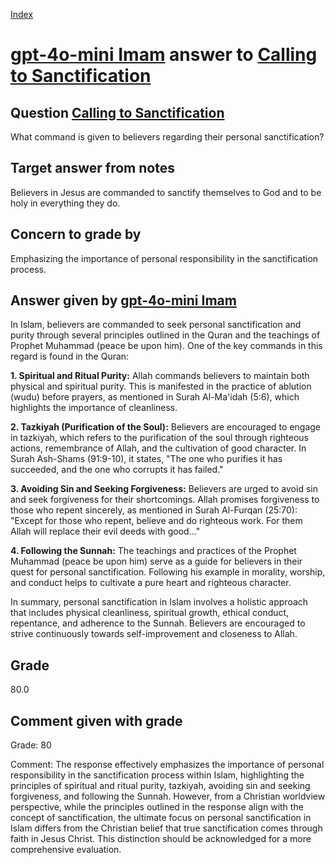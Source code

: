 
[Index](../../index.md)
# [gpt-4o-mini Imam](../../answering_models/gpt-4o-mini_Imam.md) answer to [Calling to Sanctification](../../questions/Calling_to_Sanctification.md)

## Question [Calling to Sanctification](../../questions/Calling_to_Sanctification.md)
What command is given to believers regarding their personal sanctification?

## Target answer from notes
Believers in Jesus are commanded to sanctify themselves to God and to be holy in everything they do.

## Concern to grade by
Emphasizing the importance of personal responsibility in the sanctification process.

## Answer given by [gpt-4o-mini Imam](../../answering_models/gpt-4o-mini_Imam.md)
In Islam, believers are commanded to seek personal sanctification and purity through several principles outlined in the Quran and the teachings of Prophet Muhammad (peace be upon him). One of the key commands in this regard is found in the Quran:

**1. Spiritual and Ritual Purity:** Allah commands believers to maintain both physical and spiritual purity. This is manifested in the practice of ablution (wudu) before prayers, as mentioned in Surah Al-Ma'idah (5:6), which highlights the importance of cleanliness.

**2. Tazkiyah (Purification of the Soul):** Believers are encouraged to engage in tazkiyah, which refers to the purification of the soul through righteous actions, remembrance of Allah, and the cultivation of good character. In Surah Ash-Shams (91:9-10), it states, "The one who purifies it has succeeded, and the one who corrupts it has failed."

**3. Avoiding Sin and Seeking Forgiveness:** Believers are urged to avoid sin and seek forgiveness for their shortcomings. Allah promises forgiveness to those who repent sincerely, as mentioned in Surah Al-Furqan (25:70): "Except for those who repent, believe and do righteous work. For them Allah will replace their evil deeds with good..."

**4. Following the Sunnah:** The teachings and practices of the Prophet Muhammad (peace be upon him) serve as a guide for believers in their quest for personal sanctification. Following his example in morality, worship, and conduct helps to cultivate a pure heart and righteous character.

In summary, personal sanctification in Islam involves a holistic approach that includes physical cleanliness, spiritual growth, ethical conduct, repentance, and adherence to the Sunnah. Believers are encouraged to strive continuously towards self-improvement and closeness to Allah.

## Grade
80.0

## Comment given with grade
Grade: 80

Comment: The response effectively emphasizes the importance of personal responsibility in the sanctification process within Islam, highlighting the principles of spiritual and ritual purity, tazkiyah, avoiding sin and seeking forgiveness, and following the Sunnah. However, from a Christian worldview perspective, while the principles outlined in the response align with the concept of sanctification, the ultimate focus on personal sanctification in Islam differs from the Christian belief that true sanctification comes through faith in Jesus Christ. This distinction should be acknowledged for a more comprehensive evaluation.
